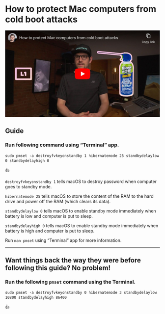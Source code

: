 <!--
Title: How to protect Mac computers from cold boot attacks
Description: Learn how to protect Mac computers from cold boot attacks.
Author: Sun Knudsen <https://github.com/sunknudsen>
Contributors: Sun Knudsen <https://github.com/sunknudsen>
Reviewers:
Publication date: 2020-06-05T00:00:00.000Z
Listed: true
Pinned:
-->

# How to protect Mac computers from cold boot attacks

[![How to protect Mac computers from cold boot attacks](how-to-protect-mac-computers-from-cold-boot-attacks.jpeg)](https://www.youtube.com/watch?v=d_M18sq0TIQ "How to protect Mac computers from cold boot attacks")

## Guide

### Run following command using “Terminal” app.

```shell
sudo pmset -a destroyfvkeyonstandby 1 hibernatemode 25 standbydelaylow 0 standbydelayhigh 0
```

👍

`destroyfvkeyonstandby 1` tells macOS to destroy password when computer goes to standby mode.

`hibernatemode 25` tells macOS to store the content of the RAM to the hard drive and power off the RAM (which clears its data).

`standbydelaylow 0` tells macOS to enable standby mode immediately when battery is low and computer is put to sleep.

`standbydelayhigh 0` tells macOS to enable standby mode immediately when battery is high and computer is put to sleep.

Run `man pmset` using “Terminal” app for more information.

---

## Want things back the way they were before following this guide? No problem!

### Run the following `pmset` command using the Terminal.

```shell
sudo pmset -a destroyfvkeyonstandby 0 hibernatemode 3 standbydelaylow 10800 standbydelayhigh 86400
```

👍

